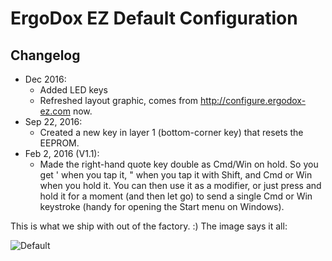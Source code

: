 # ErgoDox EZ Default Configuration

## Changelog

* Dec 2016:
  * Added LED keys
  * Refreshed layout graphic, comes from http://configure.ergodox-ez.com now.
* Sep 22, 2016:
  * Created a new key in layer 1 (bottom-corner key) that resets the EEPROM.
* Feb 2, 2016 (V1.1): 
  * Made the right-hand quote key double as Cmd/Win on hold. So you get ' when you tap it, " when you tap it with Shift, and Cmd or Win when you hold it. You can then use it as a modifier, or just press and hold it for a moment (and then let go) to send a single Cmd or Win keystroke (handy for opening the Start menu on Windows).

This is what we ship with out of the factory. :) The image says it all:

![Default](https://i.imgur.com/Be53jH7.png)

